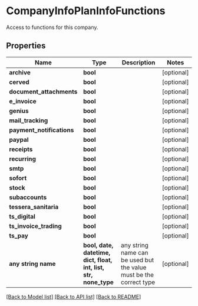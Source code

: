 # CompanyInfoPlanInfoFunctions

Access to functions for this company.

## Properties
Name | Type | Description | Notes
------------ | ------------- | ------------- | -------------
**archive** | **bool** |  | [optional] 
**cerved** | **bool** |  | [optional] 
**document_attachments** | **bool** |  | [optional] 
**e_invoice** | **bool** |  | [optional] 
**genius** | **bool** |  | [optional] 
**mail_tracking** | **bool** |  | [optional] 
**payment_notifications** | **bool** |  | [optional] 
**paypal** | **bool** |  | [optional] 
**receipts** | **bool** |  | [optional] 
**recurring** | **bool** |  | [optional] 
**smtp** | **bool** |  | [optional] 
**sofort** | **bool** |  | [optional] 
**stock** | **bool** |  | [optional] 
**subaccounts** | **bool** |  | [optional] 
**tessera_sanitaria** | **bool** |  | [optional] 
**ts_digital** | **bool** |  | [optional] 
**ts_invoice_trading** | **bool** |  | [optional] 
**ts_pay** | **bool** |  | [optional] 
**any string name** | **bool, date, datetime, dict, float, int, list, str, none_type** | any string name can be used but the value must be the correct type | [optional]

[[Back to Model list]](../README.md#documentation-for-models) [[Back to API list]](../README.md#documentation-for-api-endpoints) [[Back to README]](../README.md)


